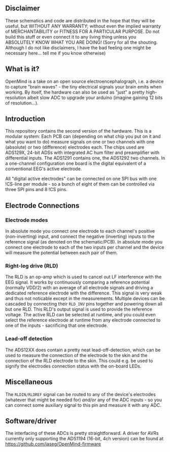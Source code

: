 Disclaimer
----------
These schematics and code are distributed in the hope that they will be useful, but WITHOUT ANY WARRANTY; without even
the implied warranty of MERCHANTABILITY or FITNESS FOR A PARTICULAR PURPOSE.
Do not build this stuff or even connect it to any living thing unless you ABSOLUTELY KNOW WHAT YOU ARE DOING!
(Sorry for all the shouting. Although I do not like disclaimers, I have the bad feeling one might be necessary here...
tell me if you know otherwise)

What is it?
-----------
OpenMind is a take on an open source electroencephalograph, i.e. a device to capture "brain waves" - the tiny electrical
signals your brain emits when working. By itself, the hardware can also be used as "just" a pretty high-resolution
albeit slow ADC to upgrade your arduino (imagine gaining 12 bits of resolution...).

Introduction
------------
This repository contains the second version of the hardware. This is a modular system: Each PCB can (depending on what
chip you put on it and what you want to do) measure signals on one or two channels with one (absolute) or two
(difference) electrodes each. The chips used are ADS129X, 24-bit ADSs with integrated AC hum filter and preamplifier
with differential inputs. The ADS1291 contains one, the ADS1292 two channels.
In a one-channel configuration one board is the digital equivalent of a conventional EEG's active electrode.

All "digital active electrodes" can be connected on one SPI bus with one !CS-line per module - so a bunch of eight of
them can be controlled via three SPI pins and 8 !CS pins.

Electrode Connections
---------------------
### Electrode modes
In absolute mode you connect one electrode to each channel's positive (non-inverting) input, and connect the negative
(inverting) inputs to the reference signal (as denoted on the schematic/PCB).
In absolute mode you connect one electrode to each of the two inputs per channel and the device will measure the
potential between each pair of them.

### Right-leg drive (RLD)
The RLD is an op-amp which is used to cancel out LF interference with the EEG signal. It works by continuously comparing
a reference potential (normally VDD/2) with an average of all electrode signals and driving a dedicated reference
electrode with the difference. This signal is very weak and thus not noticable except in the measurements.
Multiple devices can be cascaded by connecting their ``RLD_INV`` pins together and powering down all but one RLD. This
RLD's output signal is used to provide the reference voltage. 
The active RLD can be selected at runtime, and you could even select the reference electrode at runtime from any
electrode connected to one of the inputs - sacrificing that one electrode.

### Lead-off detection
The ADS12XX does contain a pretty neat lead-off-detection, which can be used to measure the connection of the electrode
to the skin and the connection of the RLD electrode to the skin. This could e.g. be used to signify the electrodes
connection status with the on-board LEDs.

Miscellaneous
-------------
The ``RLDIN/RLDREF`` signal can be routed to any of the device's electrodes (whatever that might be needed for) *and/or*
any of the ADC inputs - so you can connect some auxiliary signal to this pin and measure it with any ADC.

Software/driver
---------------
The interfacing of these ADCs is pretty straightforward. A driver for AVRs currently only supporting the ADS1194
(16-bit, 4ch version) can be found at https://github.com/jaseg/OpenMind-firmware
